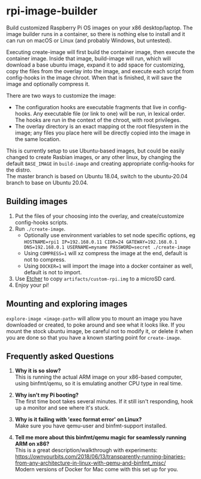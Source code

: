 # rpi-image-builder
Build customized Raspberry Pi OS images on your x86 desktop/laptop. The image builder runs in a container, so there is nothing else to install and it can run on macOS or Linux (and probably Windows, but untested). 

Executing create-image will first build the container image, then execute the container image. Inside that image, build-image will run, which will download a base ubuntu image, expand it to add space for customizing, copy the files from the overlay into the image, and execute each script from config-hooks in the image chroot. When that is finished, it will save the image and optionally compress it.  

There are two ways to customize the image:  
* The configuration hooks are executable fragments that live in config-hooks. Any executable file (or link to one) will be run, in lexical order. The hooks are run in the context of the chroot, with root privileges.
* The overlay directory is an exact mapping ot the root filesystem in the image; any files you place here will be directly copied into the image in the same location.

This is currently setup to use Ubuntu-based images, but could be easily changed to create Rasbian images, or any other linux, by changing the default `BASE_IMAGE` in `build-image` and creating appropriate config-hooks for the distro.  
The master branch is based on Ubuntu 18.04, switch to the ubuntu-20.04 branch to base on Ubuntu 20.04.  

## Building images
1. Put the files of your choosing into the overlay, and create/customize config-hooks scripts.
2. Run `./create-image`. 
    * Optionally use environment variables to set node specific options, eg `HOSTNAME=rpi1 IP=192.168.0.11 CIDR=24 GATEWAY=192.168.0.1 DNS=192.168.0.1 USERNAME=myname PASSWORD=secret ./create-image`
    * Using `COMPRESS=1` will xz compress the image at the end, default is not to compress.
    * Using `DOCKER=1` will import the image into a docker container as well, default is not to import.
3. Use [Etcher](https://www.balena.io/etcher/) to copy `artifacts/custom-rpi.img` to a microSD card.
4. Enjoy your pi!

## Mounting and exploring images
`explore-image <image-path>` will allow you to mount an image you have downloaded or created, to poke around and see what it looks like. If you mount the stock ubuntu image, be careful not to modify it, or delete it when you are done so that you have a known starting point for `create-image`.

## Frequently asked Questions
1. **Why it is so slow?**  
This is running the actual ARM image on your x86-based computer, using binfmt/qemu, so it is emulating another CPU type in real time.

2. **Why isn't my Pi booting?**  
The first time boot takes several minutes. If it still isn't responding, hook up a monitor and see where it's stuck.

3. **Why is it failing with 'exec format error' on Linux?**  
Make sure you have qemu-user and binfmt-support installed.

4. **Tell me more about this binfmt/qemu magic for seamlessly running ARM on x86?**  
This is a great description/walkthrough with experiments: https://ownyourbits.com/2018/06/13/transparently-running-binaries-from-any-architecture-in-linux-with-qemu-and-binfmt_misc/  
Modern versions of Docker for Mac come with this set up for you.
